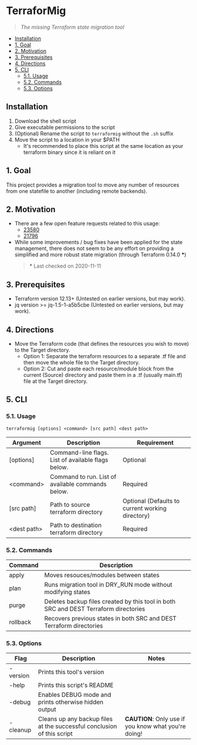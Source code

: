 # TerraforMig <!-- omit in toc -->

>*The missing Terraform state migration tool*

- [Installation](#installation)
- [1. Goal](#1-goal)
- [2. Motivation](#2-motivation)
- [3. Prerequisites](#3-prerequisites)
- [4. Directions](#4-directions)
- [5. CLI](#5-cli)
  - [5.1. Usage](#51-usage)
  - [5.2. Commands](#52-commands)
  - [5.3. Options](#53-options)

## Installation

1. Download the shell script
2. Give executable permissions to the script
3. (Optional) Rename the script to `terraformig` without the `.sh` suffix
4. Move the script to a location in your $PATH
   - It's recommended to place this script at the same location as your terraform binary since it is reliant on it

## 1. Goal

This project provides a migration tool to move any number of resources from one statefile to another (including remote backends).

## 2. Motivation
  
- There are a few open feature requests related to this usage:
  - [23580](https://github.com/hashicorp/terraform/issues/23580)
  - [21796](https://github.com/hashicorp/terraform/issues/21796)
- While some improvements / bug fixes have been applied for the state management, there does not seem to be any effort on providing a simplified and more robust state migration (through Terraform 0.14.0 __*__)
  >__*__ Last checked on 2020-11-11

## 3. Prerequisites
  
- Terraform version 12.13+ (Untested on earlier versions, but may work).
- jq version >= jq-1.5-1-a5b5cbe (Untested on earlier versions, but may work).

## 4. Directions

- Move the Terraform code (that defines the resources you wish to move) to the Target directory.
  - Option 1: Separate the terraform resources to a separate .tf file and then move the whole file to the Target directory.
  - Option 2: Cut and paste each resource/module block from the current (Source) directory and paste them in a .tf (usually main.tf) file at the Target directory.

## 5. CLI

### 5.1. Usage

`terraformig [options] <command> [src path] <dest path>`

| **Argument** | **Description** | **Requirement** |
|---|---|---|
| \[options] | Command-line flags. List of available flags below. | Optional |
| \<command> | Command to run. List of available commands below. | Required |
| [src path] | Path to source terraform directory | Optional (Defaults to current working directory) |
| \<dest path> | Path to destination terraform directory | Required |

### 5.2. Commands

| **Command** | **Description** |
|---|---|
| apply | Moves resouces/modules between states |
| plan | Runs migration tool in DRY_RUN mode without modifying states |
| purge | Deletes backup files created by this tool in both SRC and DEST Terraform directories |
| rollback | Recovers previous states in both SRC and DEST Terraform directories |

### 5.3. Options

| **Flag** | **Description** | **Notes** |
|---|---|---|
|-version | Prints this tool's version | |
|-help | Prints this script's README | |
|-debug | Enables DEBUG mode and prints otherwise hidden output | |
|-cleanup | Cleans up any backup files at the successful conclusion of this script | **CAUTION**: Only use if you know what you're doing! |
